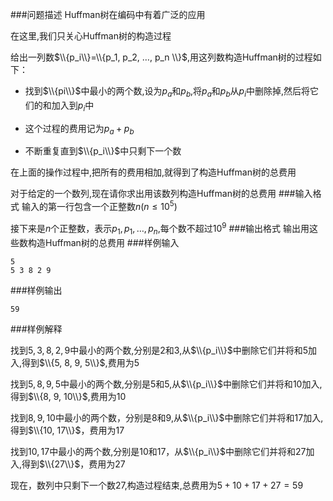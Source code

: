 ###问题描述
$\text{Huffman}$树在编码中有着广泛的应用

在这里,我们只关心$\text{Huffman}$树的构造过程


给出一列数$\\{p_i\\}=\\{p_1, p_2, …, p_n \\}$,用这列数构造$\text{Huffman}$树的过程如下：

+ 找到$\\{pi\\}$中最小的两个数,设为$p_a$和$p_b$,将$p_a$和$p_b$从${p_i}$中删除掉,然后将它们的和加入到${p_i}$中

+ 这个过程的费用记为$p_a +p_b$

+ 不断重复直到$\\{p_i\\}$中只剩下一个数

在上面的操作过程中,把所有的费用相加,就得到了构造$\text{Huffman}$树的总费用

对于给定的一个数列,现在请你求出用该数列构造$\text{Huffman}$树的总费用
###输入格式
输入的第一行包含一个正整数$n(n \leq 10^5)$

接下来是$n$个正整数，表示$p_1, p_1, …, p_n$,每个数不超过$10^9$
###输出格式
输出用这些数构造$\text{Huffman}$树的总费用
###样例输入
```
5
5 3 8 2 9
```
###样例输出
```
59
```
###样例解释

找到${5, 3, 8, 2, 9}$中最小的两个数,分别是$2$和$3$,从$\\{p_i\\}$中删除它们并将和$5$加入,得到$\\{5, 8, 9, 5\\}$,费用为$5$

找到${5, 8, 9, 5}$中最小的两个数,分别是$5$和$5$,从$\\{p_i\\}$中删除它们并将和$10$加入,得到$\\{8, 9, 10\\}$,费用为$10$

找到${8, 9, 10}$中最小的两个数，分别是$8$和$9$,从$\\{p_i\\}$中删除它们并将和$17$加入,得到$\\{10, 17\\}$，费用为$17$

找到${10, 17}$中最小的两个数,分别是$10$和$17$，从$\\{p_i\\}$中删除它们并将和$27$加入,得到$\\{27\\}$，费用为$27$

现在，数列中只剩下一个数$27$,构造过程结束,总费用为$5+10+17+27=59$